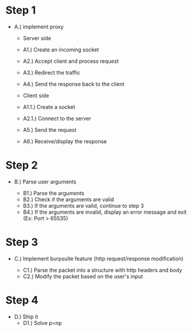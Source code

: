 # Step 1
- A.) implement proxy

  - Server side

   - A1.) Create an incoming socket
   - A2.) Accept client and process request
   - A3.) Redirect the traffic
   - A4.) Send the response back to the client

  - Client side

   - A1.1.) Create a socket
   - A2.1.) Connect to the server
   - A5.) Send the request
   - A6.) Receive/display the response


# Step 2
- B.) Parse user arguments

    - B1.) Parse the arguments
    - B2.) Check if the arguments are valid
    - B3.) If the arguments are valid, continue to step 3
    - B4.) If the arguments are invalid, display an error message and exit (Ex: Port > 65535)


# Step 3
- C.) Implement burpsuite feature (http request/response modification)

    - C1.) Parse the packet into a structure with http headers and body
    - C2.) Modify the packet based on the user's input


# Step 4
- D.) Ship it
    - D1.) Solve p=np
